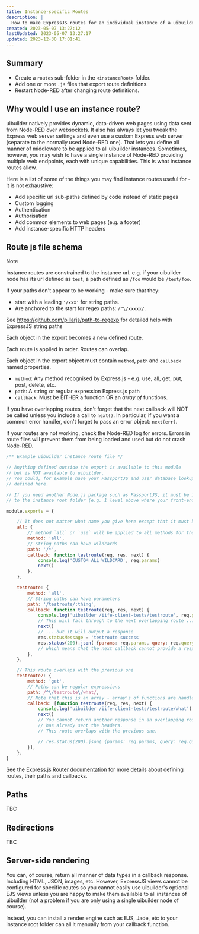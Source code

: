 ```yaml
---
title: Instance-specific Routes
description: |
  How to make ExpressJS routes for an individual instance of a uibuilder node.
created: 2023-05-07 13:27:12
lastUpdated: 2023-05-07 13:27:17
updated: 2023-12-30 17:01:41
---
```


## Summary

* Create a `routes` sub-folder in the `<instanceRoot>` folder.
* Add one or more `.js` files that export route definitions.
* Restart Node-RED after changing route definitions.

## Why would I use an instance route?

uibuilder natively provides dynamic, data-driven web pages using data sent from Node-RED over websockets. It also has always let you tweak the Express web server settings and even use a custom Express web server (separate to the normally used Node-RED one). That lets you define all manner of middleware to be applied to all uibuilder instances. Sometimes, however, you may wish to have a single instance of Node-RED providing multiple web endpoints, each with unique capabilities. This is what instance routes allow.

Here is a list of some of the things you may find instance routes useful for - it is not exhaustive:

* Add specific url sub-paths defined by code instead of static pages
* Custom logging
* Authentication
* Authorisation
* Add common elements to web pages (e.g. a footer)
* Add instance-specific HTTP headers

## Route js file schema

> [!NOTE]
>
> Instance routes are constrained to the instance url. e.g. if your uibuilder node has its
> url defined as `test`, a path defined as `/foo` would be `/test/foo`.
>
> If your paths don't appear to be working - make sure that they:
> * start with a leading `'/xxx'` for string paths.
> * Are anchored to the start for regex paths: `/^\/xxxxx/`.
> 
> See https://github.com/pillarjs/path-to-regexp for detailed help with ExpressJS string paths
 
Each object in the export becomes a new defined route.

Each route is applied in order. Routes can overlap.

Each object in the export object must contain `method`, `path` and `callback` named properties.

* `method`: Any method recognised by Express.js - e.g. use, all, get, put, post, delete, etc.
* `path`: A string or regular expression Express.js path
* `callback`: Must be EITHER a function OR an *array of* functions.

If you have overlapping routes, don't forget that the next callback will NOT be called unless you include a call to `next()`. In particular, if you want a common error handler, don't forget to pass an error object: `next(err)`.

If your routes are not working, check the Node-RED log for errors. Errors in route files will prevent them from being loaded and used but do not crash Node-RED.

```javascript
/** Example uibuilder instance route file */

// Anything defined outside the export is available to this module
// but is NOT available to uibuilder.
// You could, for example have your PassportJS and user database lookups
// defined here.

// If you need another Node.js package such as PassportJS, it must be installed
// to the instance root folder (e.g. 1 level above where your front-end source code lives)

module.exports = {

    // It does not matter what name you give here except that it must be unique within the export
    all: {
        // method `all` or `use` will be applied to all methods for the path
        method: 'all',
        // String paths can have wildcards
        path: '/*',
        callback: function testroute(req, res, next) {
            console.log('CUSTOM ALL WILDCARD', req.params)
            next()
        },
    },

    testroute: {
        method: 'all',
        // String paths can have parameters
        path: '/testroute/:thing',
        callback: function testroute(req, res, next) {
            console.log('uibuilder /iife-client-tests/testroute', req.params)
            // This will fall through to the next overlapping route ...
            next()
            // ... but it will output a response
            res.statusMessage = 'testroute success'
            res.status(200).json( {params: req.params, query: req.query, body: req.body} )
            // which means that the next callback cannot provide a response itself
        },
    },

    // This route overlaps with the previous one
    testroute2: {
        method: 'get',
        // Paths can be regular expressions
        path: /^\/testroute\/what/,
        // Note that this is an array - array's of functions are handled.
        callback: [function testroute(req, res, next) {
            console.log('uibuilder /iife-client-tests/testroute/what')
            next()
            // You cannot return another response in an overlapping route because ExpressJS
            // has already sent the headers.
            // This route overlaps with the previous one.

            // res.status(200).json( {params: req.params, query: req.query, body: req.body} )
        }],
    },
}
```

See the [Express.js Router documentation](https://expressjs.com/en/4x/api.html#router) for more details about defining routes, their paths and callbacks.

## Paths

TBC

## Redirections

TBC

## Server-side rendering

You can, of course, return all manner of data types in a callback response. Including HTML, JSON, images, etc. However, ExpressJS views cannot be configured for specific routes so you cannot easily use uibuilder's optional EJS views unless you are happy to make them available to all instances of uibuilder (not a problem if you are only using a single uibuilder node of course).

Instead, you can install a render engine such as EJS, Jade, etc to your instance root folder can all it manually from your callback function.
